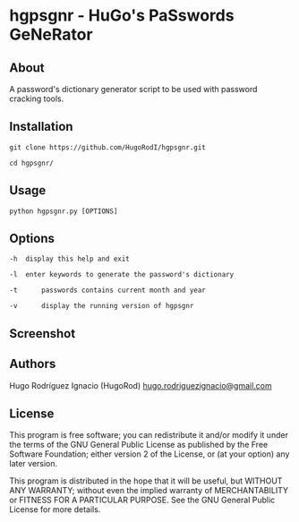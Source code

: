 # hgpsgnr - HuGo's PaSswords GeNeRator

## About
A password's dictionary generator script to be used with password cracking tools.

## Installation
```
git clone https://github.com/HugoRodI/hgpsgnr.git
```
```
cd hgpsgnr/
```

## Usage 
```
python hgpsgnr.py [OPTIONS]
``` 

## Options
```
-h	display this help and exit

-l	enter keywords to generate the password's dictionary

-t  	passwords contains current month and year

-v  	display the running version of hgpsgnr
```

## Screenshot

## Authors
Hugo Rodríguez Ignacio (HugoRod) hugo.rodriguezignacio@gmail.com

## License
This program is free software; you can redistribute it and/or modify it under the terms of the GNU General Public License as published by the Free Software Foundation; either version 2 of the License, or (at your option) any later version.

This program is distributed in the hope that it will be useful, but WITHOUT ANY WARRANTY; without even the implied warranty of MERCHANTABILITY or FITNESS FOR A PARTICULAR PURPOSE. See the GNU General Public License for more details. 
